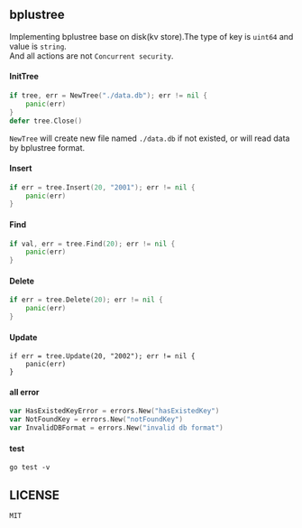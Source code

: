 ## bplustree
Implementing bplustree base on disk(kv store).The type of key is `uint64` and value is `string`.    
And all actions are not `Concurrent security`.

#### InitTree
```go 
if tree, err = NewTree("./data.db"); err != nil {
	panic(err)
}
defer tree.Close()
```
`NewTree` will create new file named `./data.db` if not existed, or will read data by bplustree format.

#### Insert
```go 
if err = tree.Insert(20, "2001"); err != nil {
    panic(err)
}
```


#### Find
```go  
if val, err = tree.Find(20); err != nil {
    panic(err)
} 

```

#### Delete
```go  
if err = tree.Delete(20); err != nil {
	panic(err)
}
```

#### Update
```golang
if err = tree.Update(20, "2002"); err != nil {
    panic(err)
}
```

#### all error
```go  
var HasExistedKeyError = errors.New("hasExistedKey")
var NotFoundKey = errors.New("notFoundKey")
var InvalidDBFormat = errors.New("invalid db format")
```


#### test
```go test -v``` 


## LICENSE
`MIT`